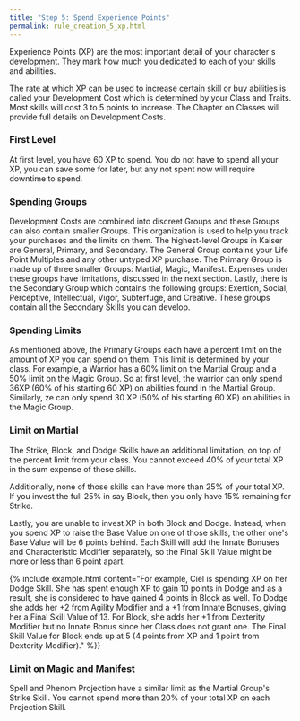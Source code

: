 ```yaml
---
title: "Step 5: Spend Experience Points"
permalink: rule_creation_5_xp.html
---
```


Experience Points (XP) are the most important detail of your character's development. They mark how much you dedicated to each of your skills and abilities. 

The rate at which XP can be used to increase certain skill or buy abilities is called your Development Cost which is determined by your Class and Traits. Most skills will cost 3 to 5 points to increase. The Chapter on Classes will provide full details on Development Costs.

### First Level
At first level, you have 60 XP to spend. You do not have to spend all your XP, you can save some for later, but any not spent now will require downtime to spend.

### Spending Groups
Development Costs are combined into discreet Groups and these Groups can also contain smaller Groups. This organization is used to help you track your purchases and the limits on them. The highest-level Groups in Kaiser are General, Primary, and Secondary. The General Group contains your Life Point Multiples and any other untyped XP purchase. The Primary Group is made up of three smaller Groups: Martial, Magic, Manifest. Expenses under these groups have limitations, discussed in the next section. Lastly, there is the Secondary Group which contains the following groups: Exertion, Social, Perceptive, Intellectual, Vigor, Subterfuge, and Creative. These groups contain all the Secondary Skills you can develop.

### Spending Limits
As mentioned above, the Primary Groups each have a percent limit on the amount of XP you can spend on them. This limit is determined by your class. For example, a Warrior has a 60% limit on the Martial Group and a 50% limit on the Magic Group. So at first level, the warrior can only spend 36XP (60% of his starting 60 XP) on abilities found in the Martial Group. Similarly, ze can only spend 30 XP (50% of his starting 60 XP) on abilities in the Magic Group. 

### Limit on Martial
The Strike, Block, and Dodge Skills have an additional limitation, on top of the percent limit from your class. You cannot exceed 40% of your total XP in the sum expense of these skills.

Additionally, none of those skills can have more than 25% of your total XP. If you invest the full 25% in say Block, then you only have 15% remaining for Strike.

Lastly, you are unable to invest XP in both Block and Dodge. Instead, when you spend XP to raise the Base Value on one of those skills, the other one's Base Value will be 6 points behind. Each Skill will add the Innate Bonuses and Characteristic Modifier separately, so the Final Skill Value might be more or less than 6 point apart.

{% include example.html content="For example, Ciel is spending XP on her Dodge Skill. She has spent enough XP to gain 10 points in Dodge and as a result, she is considered to have gained 4 points in Block as well. To Dodge she adds her +2 from Agility Modifier and a +1 from Innate Bonuses, giving her a Final Skill Value of 13. For Block, she adds her +1 from Dexterity Modifier but no Innate Bonus since her Class does not grant one. The Final Skill Value for Block ends up at 5 (4 points from XP and 1 point from Dexterity Modifier)." %}}

### Limit on Magic and Manifest
Spell and Phenom Projection have a similar limit as the Martial Group's Strike Skill. You cannot spend more than 20% of your total XP on each Projection Skill.
